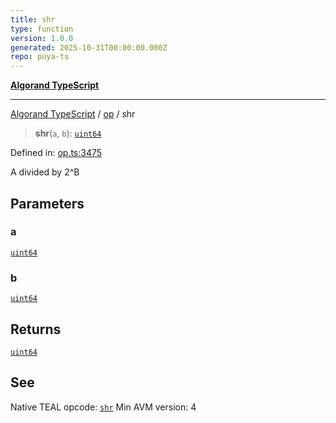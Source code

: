```yaml
---
title: shr
type: function
version: 1.0.0
generated: 2025-10-31T00:00:00.000Z
repo: puya-ts
---
```


[**Algorand TypeScript**](/reference/algorand-typescript/api/readme/)

---

[Algorand TypeScript](docs/_md/modules) / [op](docs/_md/op/README) / shr

> **shr**(`a`, `b`): [`uint64`](/reference/algorand-typescript/api/index/type-aliases/uint64/)

Defined in: [op.ts:3475](https://github.com/algorandfoundation/puya-ts/blob/main/packages/algo-ts/src/op.ts#L3475)

A divided by 2^B

## Parameters

### a

[`uint64`](/reference/algorand-typescript/api/index/type-aliases/uint64/)

### b

[`uint64`](/reference/algorand-typescript/api/index/type-aliases/uint64/)

## Returns

[`uint64`](/reference/algorand-typescript/api/index/type-aliases/uint64/)

## See

Native TEAL opcode: [`shr`](https://dev.algorand.co/reference/algorand-teal/opcodes#shr)
Min AVM version: 4
